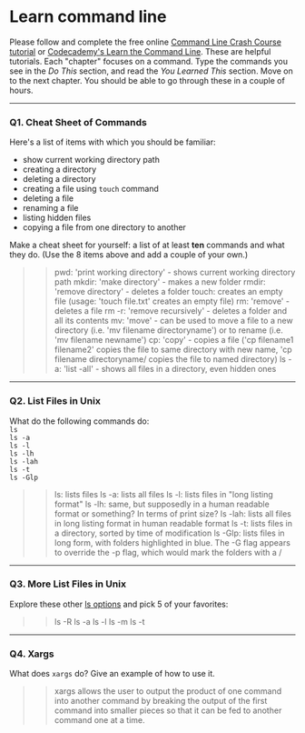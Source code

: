# Learn command line

Please follow and complete the free online [Command Line Crash Course
tutorial](https://web.archive.org/web/20160708171659/http://cli.learncodethehardway.org/book/) or [Codecademy's Learn the Command Line](https://www.codecademy.com/learn/learn-the-command-line). These are helpful tutorials. Each "chapter" focuses on a command. Type the commands you see in the _Do This_ section, and read the _You Learned This_ section. Move on to the next chapter. You should be able to go through these in a couple of hours.

---

### Q1.  Cheat Sheet of Commands  

Here's a list of items with which you should be familiar:  
* show current working directory path
* creating a directory
* deleting a directory
* creating a file using `touch` command
* deleting a file
* renaming a file
* listing hidden files
* copying a file from one directory to another

Make a cheat sheet for yourself: a list of at least **ten** commands and what they do.  (Use the 8 items above and add a couple of your own.)  

> > pwd: 'print working directory' - shows current working directory path
mkdir: 'make directory' - makes a new folder
rmdir: 'remove directory' - deletes a folder
touch: creates an empty file (usage: 'touch file.txt' creates an empty file)
rm: 'remove' - deletes a file 
rm -r: 'remove recursively' - deletes a folder and all its contents
mv: 'move' - can be used to move a file to a new directory (i.e. 'mv filename directoryname') or to rename (i.e. 'mv filename newname')
cp: 'copy' - copies a file ('cp filename1 filename2' copies the file to same directory with new name, 'cp filename directoryname/ copies the file to named directory)
ls -a: 'list -all' - shows all files in a directory, even hidden ones

---

### Q2.  List Files in Unix   

What do the following commands do:  
`ls`  
`ls -a`  
`ls -l`  
`ls -lh`  
`ls -lah`  
`ls -t`  
`ls -Glp`  

> > ls: lists files
ls -a: lists all files
ls -l: lists files in "long listing format" 
ls -lh: same, but supposedly in a human readable format or something? In terms of print size? 
ls -lah: lists all files in long listing format in human readable format
ls -t: lists files in a directory, sorted by time of modification
ls -Glp: lists files in long form, with folders highlighted in blue. The -G flag appears to override the -p flag, which would mark the folders with a / 


---

### Q3.  More List Files in Unix  

Explore these other [ls options](http://www.techonthenet.com/unix/basic/ls.php) and pick 5 of your favorites:

> > ls -R
ls -a 
ls -l
ls -m 
ls -t

---

### Q4.  Xargs   

What does `xargs` do? Give an example of how to use it.

> > xargs allows the user to output the product of one command into another command by breaking the output of the first command into smaller pieces so that it can be fed to another command one at a time. 
 

